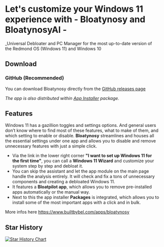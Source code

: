 # Let's customize your Windows 11 experience with - Bloatynosy and BloatynosyAI -

_Universal Debloater and PC Manager for the most up-to-date version of the Redmond OS (Windows 11) and Windows 10

## Download
### GitHub (Recommended)
You can download Bloatynosy directly from the [GitHub releases page](https://github.com/builtbybel/Bloatynosy/releases)

_The app is also distributed within [App Installer](https://github.com/builtbybel/Bloatynosy/releases) package._

## Features
Windows 11 has a gazillion toggles and settings options. And general users don’t know where to find most of these features, what to make of them, and which setting to enable or disable. **Bloatynosy** streamlines and houses all the essential settings under one app and allows you to disable and remove unnecessary features with just a simple click. 

- Via the link in the lower right corner **"I want to set up Windows 11 for the first time"**, you can call a **Windows 11 Wizard** and customize your system step by step and debloat it.
- You can skip the assistant and let the app module on the main page handle the analysis entirely. It will check and fix a tons of unnecessary components and creating a debloated Windows 11.
- It features a **Bloatpilot app**, which allows you to remove pre-installed apps automatically or the manual way. 
- Next to this the app installer **Packages** is integrated, which allows you to install some of the most important apps with a click and in bulk.

More infos here https://www.builtbybel.com/apps/bloatynosy

## Star History

[![Star History Chart](https://api.star-history.com/svg?repos=builtbybel/Bloatynosy&type=Timeline)](https://star-history.com/#builtbybel/Bloatynosy&Timeline)

